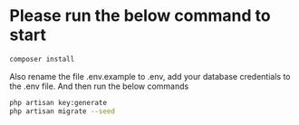 # Please run the below command to start

  ```sh
  composer install
  ```
Also rename the file .env.example to .env, add your database credentials to the .env file. And then run the below commands

```sh
php artisan key:generate
php artisan migrate --seed
```
